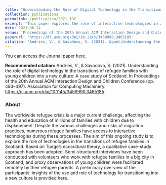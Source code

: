 ```yaml
---
title: "Understanding the Role of Digital Technology in the Transitions of Refugee Families with Young Children into A New Culture: A Case Study of Scotland"
collection: publications
permalink: /publication/2021-IDC
excerpt: "This paper explores the role of interactive technologies in aiding the transition of refugee families in Scotland, using a qualitative case-study approach based on Tudge's ecocultural theory, with preliminary insights gathered from interviews and proxy observations."
date: 2021-06-24
venue: 'Proceedings of the 20th Annual ACM Interaction Design and Children Conference'
paperurl: 'https://dl.acm.org/doi/10.1145/3459990.3465185'
citation: "Andries, V., & Savadova, S. (2021). &quot;Understanding the role of digital technology in the transitions of refugee families with young children into a new culture: A case study of Scotland.&quot; <i>Proceedings of the 20th Annual ACM Interaction Design and Children Conference</i>. 493–497."
---
```

You can access the Journal paper [here](https://dl.acm.org/doi/10.1145/3459990.3465185).

**Recommended citation:** Andries, V., & Savadova, S. (2021). Understanding the role of digital technology in the transitions of refugee families with young children into a new culture: A case study of Scotland. In Proceedings of the 20th Annual ACM Interaction Design and Children Conference (pp. 493–497). Association for Computing Machinery. https://dl.acm.org/doi/10.1145/3459990.3465185.

### About
The worldwide refugee crisis is a major current challenge, affecting the health and education of millions of families with children due to displacement. Despite the various challenges and risks of migration practices, numerous refugee families have access to interactive technologies during these processes. The aim of this ongoing study is to explore the role of technologies in the transitions of refugee families in Scotland. Based on Tudge’s ecocultural theory, a qualitative case-study approach has been adopted. Semi-structured interviews have been conducted with volunteers who work with refugee families in a big city in Scotland, and proxy observations of young children were facilitated remotely by their refugee parents. A preliminary overview of the participants’ insights of the use and role of technology for transitioning into a new culture is provided here.